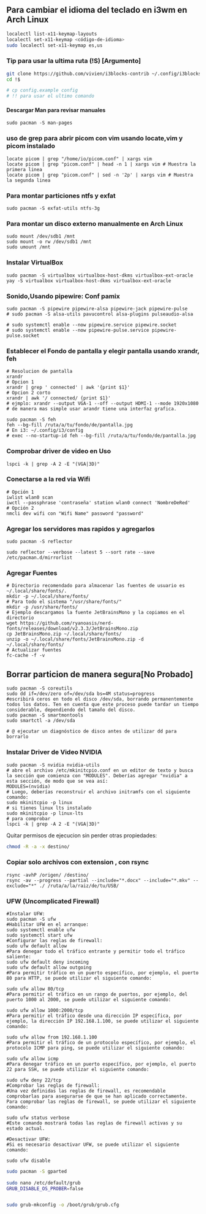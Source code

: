 
## Para cambiar el idioma del teclado en i3wm en Arch Linux
```bash
localectl list-x11-keymap-layouts
localectl set-x11-keymap <código-de-idioma>
sudo localectl set-x11-keymap es,us
```

 
### Tip para usar la ultima ruta (!S) [Argumento]
```bash
git clone https://github.com/vivien/i3blocks-contrib ~/.config/i3blocks
cd !$

# cp config.example config
# !! para usar el ultimo comando
```

#### Descargar Man para revisar manuales
```shell
sudo pacman -S man-pages
```
### uso de grep para abrir picom con vim usando locate,vim y picom instalado 
```shell
locate picom | grep "/home/io/picom.conf" | xargs vim
locate picom | grep "picom.conf" | head -n 1 | xargs vim # Muestra la primera linea
locate picom | grep "picom.conf" | sed -n '2p' | xargs vim # Muestra  la segunda linea
```
### Para montar particiones ntfs y exfat
```shell 
sudo pacman -S exfat-utils ntfs-3g
```
### Para montar un disco externo manualmente en Arch Linux
```shell
sudo mount /dev/sdb1 /mnt
sudo mount -o rw /dev/sdb1 /mnt
sudo umount /mnt
````
### Instalar VirtualBox
```shell
sudo pacman -S virtualbox virtualbox-host-dkms virtualbox-ext-oracle
yay -S virtualbox virtualbox-host-dkms virtualbox-ext-oracle
```

### Sonido,Usando pipewire: Conf pamix
```shell
sudo pacman -S pipewire pipewire-alsa pipewire-jack pipewire-pulse
# sudo pacman -S alsa-utils pavucontrol alsa-plugins pulseaudio-alsa

# sudo systemctl enable --now pipewire.service pipewire.socket
# sudo systemctl enable --now pipewire-pulse.service pipewire-pulse.socket
```
### Establecer el Fondo de pantalla y elegir pantalla usando xrandr, feh
```shell
# Resolucion de pantalla
xrandr 
# Opcion 1
xrandr | grep ' connected' | awk '{print $1}'
# Opcion 2 corto
xrandr | awk '/ connected/ {print $1}'
# ejmplo: xrandr --output VGA-1 --off --output HDMI-1 --mode 1920x1080
# de manera mas simple usar arandr tiene una interfaz grafica.
```
```shell
sudo pacman -S feh
feh --bg-fill /ruta/a/tu/fondo/de/pantalla.jpg
# En i3: ~/.config/i3/config
# exec --no-startup-id feh --bg-fill /ruta/a/tu/fondo/de/pantalla.jpg
```

### Comprobar driver de video en Uso 
```shell 
lspci -k | grep -A 2 -E "(VGA|3D)"
```

### Conectarse a la red via Wifi
```shell
# Opción 1
iwlist wlan0 scan
iwctl --passphrase 'contraseña' station wlan0 connect 'NombreDeRed'  
# Opción 2
nmcli dev wifi con "Wifi Name" password "password"
```

### Agregar los servidores mas rapidos y agregarlos
```shell 
sudo pacman -S reflector

sudo reflector --verbose --latest 5 --sort rate --save /etc/pacman.d/mirrorlist
```

### Agregar Fuentes 
```shell
# Directorio recomendado para almacenar las fuentes de usuario es ~/.local/share/fonts/.
mkdir -p ~/.local/share/fonts/ 
# Para todo el sistema "/usr/share/fonts/"
mkdir -p /usr/share/fonts/
# Ejemplo descargamos la fuente JetBrainsMono y la copiamos en el directorio
wget https://github.com/ryanoasis/nerd-fonts/releases/download/v2.3.3/JetBrainsMono.zip
cp JetBrainsMono.zip ~/.local/share/fonts/ 
unzip -o ~/.local/share/fonts/JetBrainsMono.zip -d ~/.local/share/fonts/ 
# Actualizar fuentes
fc-cache -f -v
``` 


## Borrar particion de manera segura[No Probado]

```shell
sudo pacman -S coreutils
sudo dd if=/dev/zero of=/dev/sda bs=4M status=progress
#escribirá ceros en todo el disco /dev/sda, borrando permanentemente todos los datos. Ten en cuenta que este proceso puede tardar un tiempo considerable, dependiendo del tamaño del disco.
sudo pacman -S smartmontools
sudo smartctl -a /dev/sda

# @ ejecutar un diagnóstico de disco antes de utilizar dd para borrarlo

```

### Instalar Driver de Video NVIDIA
```shell
sudo pacman -S nvidia nvidia-utils
# abre el archivo /etc/mkinitcpio.conf en un editor de texto y busca la sección que comienza con "MODULES". Deberías agregar "nvidia" a esta sección, de modo que se vea así:
MODULES=(nvidia) 
# Luego, deberías reconstruir el archivo initramfs con el siguiente comando:
sudo mkinitcpio -p linux
# si tienes linux lts instalado
sudo mkinitcpio -p linux-lts
# para comprobar 
lspci -k | grep -A 2 -E "(VGA|3D)"

```



Quitar permisos de ejecucion sin perder otras propiedades:

```bash 
chmod -R -a -x destino/
```
### Copiar solo archivos con extension , con rsync

```shell
rsync -avhP /origen/ /destino/ 
rsync -av --progress --partial --include="*.docx" --include="*.mkv" --exclude="*" ./ /ruta/a/la/raiz/de/tu/USB/
```

### UFW (Uncomplicated Firewall) 
```shell
#Instalar UFW: 
sudo pacman -S ufw
#Habilitar UFW en el arranque: 
sudo systemctl enable ufw  
sudo systemctl start ufw
#Configurar las reglas de firewall: 
sudo ufw default allow
#Para denegar todo el tráfico entrante y permitir todo el tráfico saliente: 
sudo ufw default deny incoming
sudo ufw default allow outgoing 
#Para permitir tráfico en un puerto específico, por ejemplo, el puerto 80 para HTTP, se puede utilizar el siguiente comando:
 
sudo ufw allow 80/tcp
#Para permitir el tráfico en un rango de puertos, por ejemplo, del puerto 1000 al 2000, se puede utilizar el siguiente comando:
 
sudo ufw allow 1000:2000/tcp
#Para permitir el tráfico desde una dirección IP específica, por ejemplo, la dirección IP 192.168.1.100, se puede utilizar el siguiente comando:
 
sudo ufw allow from 192.168.1.100
#Para permitir el tráfico de un protocolo específico, por ejemplo, el protocolo ICMP para ping, se puede utilizar el siguiente comando:
 
sudo ufw allow icmp
#Para denegar tráfico en un puerto específico, por ejemplo, el puerto 22 para SSH, se puede utilizar el siguiente comando:
 
sudo ufw deny 22/tcp
#Comprobar las reglas de firewall:
#Una vez definidas las reglas de firewall, es recomendable comprobarlas para asegurarse de que se han aplicado correctamente. Para comprobar las reglas de firewall, se puede utilizar el siguiente comando:
 
sudo ufw status verbose
#Este comando mostrará todas las reglas de firewall activas y su estado actual.

#Desactivar UFW:
#Si es necesario desactivar UFW, se puede utilizar el siguiente comando:
 
sudo ufw disable 
```



```bash
sudo pacman -S gparted
 
sudo nano /etc/default/grub
GRUB_DISABLE_OS_PROBER=false 


sudo grub-mkconfig -o /boot/grub/grub.cfg

```